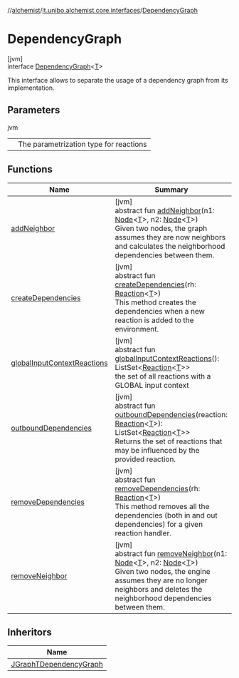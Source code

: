 //[alchemist](../../../index.md)/[it.unibo.alchemist.core.interfaces](../index.md)/[DependencyGraph](index.md)

# DependencyGraph

[jvm]\
interface [DependencyGraph](index.md)<[T](index.md)>

This interface allows to separate the usage of a dependency graph from its implementation.

## Parameters

jvm

| | |
|---|---|
| <T> | The parametrization type for reactions |

## Functions

| Name | Summary |
|---|---|
| [addNeighbor](add-neighbor.md) | [jvm]<br>abstract fun [addNeighbor](add-neighbor.md)(n1: [Node](../../it.unibo.alchemist.model.interfaces/-node/index.md)<[T](../../it.unibo.alchemist.boundary.interfaces/-output-monitor/index.md)>, n2: [Node](../../it.unibo.alchemist.model.interfaces/-node/index.md)<[T](../../it.unibo.alchemist.boundary.interfaces/-output-monitor/index.md)>)<br>Given two nodes, the graph assumes they are now neighbors and calculates the neighborhood dependencies between them. |
| [createDependencies](create-dependencies.md) | [jvm]<br>abstract fun [createDependencies](create-dependencies.md)(rh: [Reaction](../../it.unibo.alchemist.model.interfaces/-reaction/index.md)<[T](../../it.unibo.alchemist.boundary.interfaces/-output-monitor/index.md)>)<br>This method creates the dependencies when a new reaction is added to the environment. |
| [globalInputContextReactions](global-input-context-reactions.md) | [jvm]<br>abstract fun [globalInputContextReactions](global-input-context-reactions.md)(): ListSet<[Reaction](../../it.unibo.alchemist.model.interfaces/-reaction/index.md)<[T](../../it.unibo.alchemist.boundary.interfaces/-output-monitor/index.md)>><br>the set of all reactions with a GLOBAL input context |
| [outboundDependencies](outbound-dependencies.md) | [jvm]<br>abstract fun [outboundDependencies](outbound-dependencies.md)(reaction: [Reaction](../../it.unibo.alchemist.model.interfaces/-reaction/index.md)<[T](../../it.unibo.alchemist.boundary.interfaces/-output-monitor/index.md)>): ListSet<[Reaction](../../it.unibo.alchemist.model.interfaces/-reaction/index.md)<[T](../../it.unibo.alchemist.boundary.interfaces/-output-monitor/index.md)>><br>Returns the set of reactions that may be influenced by the provided reaction. |
| [removeDependencies](remove-dependencies.md) | [jvm]<br>abstract fun [removeDependencies](remove-dependencies.md)(rh: [Reaction](../../it.unibo.alchemist.model.interfaces/-reaction/index.md)<[T](../../it.unibo.alchemist.boundary.interfaces/-output-monitor/index.md)>)<br>This method removes all the dependencies (both in and out dependencies) for a given reaction handler. |
| [removeNeighbor](remove-neighbor.md) | [jvm]<br>abstract fun [removeNeighbor](remove-neighbor.md)(n1: [Node](../../it.unibo.alchemist.model.interfaces/-node/index.md)<[T](../../it.unibo.alchemist.boundary.interfaces/-output-monitor/index.md)>, n2: [Node](../../it.unibo.alchemist.model.interfaces/-node/index.md)<[T](../../it.unibo.alchemist.boundary.interfaces/-output-monitor/index.md)>)<br>Given two nodes, the engine assumes they are no longer neighbors and deletes the neighborhood dependencies between them. |

## Inheritors

| Name |
|---|
| [JGraphTDependencyGraph](../../it.unibo.alchemist.core.implementations/-j-graph-t-dependency-graph/index.md) |
